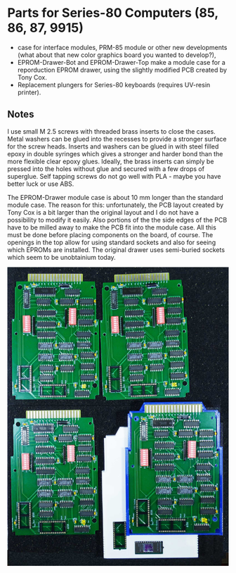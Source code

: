 
<h1>Parts for Series-80 Computers (85, 86, 87, 9915)</h1>

<ul>
  <li>case for interface modules, PRM-85 module or other new developments (what about that new color graphics board you wanted to develop?),</li>
  <li>EPROM-Drawer-Bot and EPROM-Drawer-Top make a module case for a reporduction EPROM drawer, using the slightly modified PCB created by Tony Cox.</li>
  <li>Replacement plungers for Series-80 keyboards (requires UV-resin printer).</li>
</ul>

<h2>Notes</h2>
<p>
I use small M 2.5 screws with threaded brass inserts to close the cases. Metal washers can be glued into the recesses to provide a stronger surface for the screw heads.
Inserts and washers can be glued in with steel filled epoxy in double syringes which gives a stronger and harder bond than the more flexible clear epoxy glues. Ideally, the brass inserts can simply be pressed into the holes without glue and secured with a few drops of superglue.
Self tapping screws do not go well with PLA - maybe you have better luck or use ABS.
</p>
The EPROM-Drawer module case is about 10 mm longer than the standard module case. The reason for this: unfortunately, the PCB layout created by Tony Cox is a bit larger than the original layout and I do not have a possibility to modify it easily.
Also portions of the the side edges of the PCB have to be milled away to make the PCB fit into the module case. All this must be done before placing components on the board, of course.
The openings in the top allow for using standard sockets and also for seeing which EPROMs are installed. The original drawer uses semi-buried sockets which seem to be unobtainium today.
</p>
<img src="EPROM-Drawer-Repro-2.jpg">

